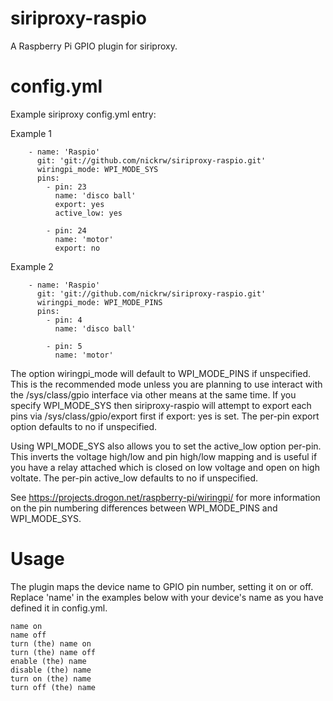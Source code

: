 siriproxy-raspio
================

A Raspberry Pi GPIO plugin for siriproxy.

config.yml
==========

Example siriproxy config.yml entry:

Example 1

        - name: 'Raspio'
          git: 'git://github.com/nickrw/siriproxy-raspio.git'
          wiringpi_mode: WPI_MODE_SYS
          pins:
            - pin: 23
              name: 'disco ball'
              export: yes
              active_low: yes
    
            - pin: 24
              name: 'motor'
              export: no

Example 2

        - name: 'Raspio'
          git: 'git://github.com/nickrw/siriproxy-raspio.git'
          wiringpi_mode: WPI_MODE_PINS
          pins:
            - pin: 4
              name: 'disco ball'
    
            - pin: 5
              name: 'motor'

The option wiringpi\_mode will default to WPI\_MODE\_PINS if unspecified. This
is the recommended mode unless you are planning to use interact with the
/sys/class/gpio interface via other means at the same time. If you specify
WPI\_MODE\_SYS then siriproxy-raspio will attempt to export each pins via
/sys/class/gpio/export first if export: yes is set. The per-pin export option
defaults to no if unspecified.

Using WPI\_MODE\_SYS also allows you to set the active\_low option per-pin. This
inverts the voltage high/low and pin high/low mapping and is useful if you have
a relay attached which is closed on low voltage and open on high voltate. The
per-pin active\_low defaults to no if unspecified.

See https://projects.drogon.net/raspberry-pi/wiringpi/ for more information on
the pin numbering differences between WPI\_MODE\_PINS and WPI\_MODE\_SYS.

Usage
=====

The plugin maps the device name to GPIO pin number, setting it on or off.
Replace 'name' in the examples below with your device's name as you have defined
it in config.yml.

    name on
    name off
    turn (the) name on
    turn (the) name off
    enable (the) name
    disable (the) name
    turn on (the) name
    turn off (the) name
